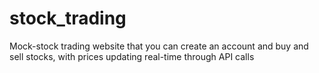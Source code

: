 # stock_trading
Mock-stock trading website that you can create an account and buy and sell stocks, with prices updating real-time through API calls
